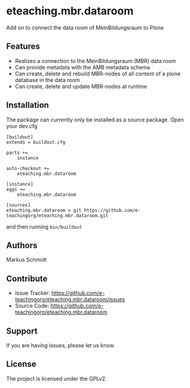 
# eteaching.mbr.dataroom

Add on to connect the data room of MeinBildungsraum to Plone

## Features

- Realizes a connection to the MeinBildungsraum (MBR) data room
- Can provide metadata with the AMB metadata schema
- Can create, delete and rebuild MBR-nodes of all content of a plone database in the data room
- Can create, delete and update MBR-nodes at runtime

##  Installation

The package can currently only be installed as a source package. Open your dev.cfg

```
[buildout]
extends = buildout.cfg

parts +=
    instance

auto-checkout +=
    eteaching.mbr.dataroom

[instance]
eggs +=
    eteaching.mbr.dataroom

[sources]
eteaching.mbr.dataroom = git https://github.com/e-teachingorg/eteaching.mbr.dataroom.git
```


and then running ``bin/buildout``

## Authors

Markus Schmidt

## Contribute

- Issue Tracker: https://github.com/e-teachingorg/eteaching.mbr.dataroom/issues
- Source Code: https://github.com/e-teachingorg/eteaching.mbr.dataroom

## Support

If you are having issues, please let us know.

## License

The project is licensed under the GPLv2.
